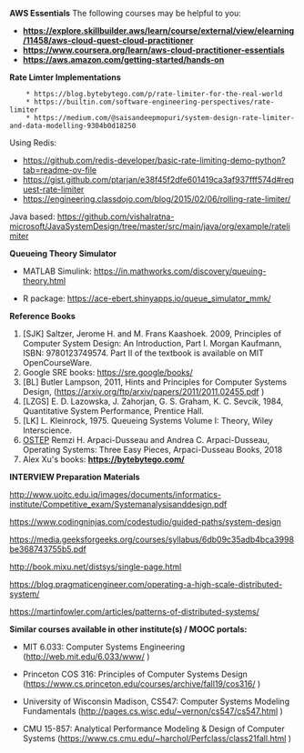 __AWS Essentials__
The following courses may be helpful to you:
* __https://explore.skillbuilder.aws/learn/course/external/view/elearning/11458/aws-cloud-quest-cloud-practitioner__
* __https://www.coursera.org/learn/aws-cloud-practitioner-essentials__
* __https://aws.amazon.com/getting-started/hands-on__

__Rate Limter Implementations__
      
        
        * https://blog.bytebytego.com/p/rate-limiter-for-the-real-world
        * https://builtin.com/software-engineering-perspectives/rate-limiter
        * https://medium.com/@saisandeepmopuri/system-design-rate-limiter-and-data-modelling-9304b0d18250
  
Using Redis:
* https://github.com/redis-developer/basic-rate-limiting-demo-python?tab=readme-ov-file
* https://gist.github.com/ptarjan/e38f45f2dfe601419ca3af937fff574d#request-rate-limiter
* https://engineering.classdojo.com/blog/2015/02/06/rolling-rate-limiter/


Java based:
https://github.com/vishalratna-microsoft/JavaSystemDesign/tree/master/src/main/java/org/example/ratelimiter

__Queueing Theory Simulator__

* MATLAB Simulink: https://in.mathworks.com/discovery/queuing-theory.html

* R package: https://ace-ebert.shinyapps.io/queue_simulator_mmk/



__Reference Books__

1. [SJK] Saltzer, Jerome H. and M. Frans Kaashoek. 2009, Principles of Computer System Design: An Introduction, Part I. Morgan Kaufmann, ISBN: 9780123749574. Part II
of the textbook is available on MIT OpenCourseWare.
2. Google SRE books: https://sre.google/books/
3. [BL] Butler Lampson, 2011, Hints and Principles for Computer Systems Design,
(https://arxiv.org/ftp/arxiv/papers/2011/2011.02455.pdf )
4. [LZGS] E. D. Lazowska, J. Zahorjan, G. S. Graham, K. C. Sevcik, 1984, Quantitative System Performance, Prentice Hall.
5. [LK] L. Kleinrock, 1975. Queueing Systems Volume I: Theory, Wiley Interscience. 
6. [OSTEP](https://pages.cs.wisc.edu/~remzi/OSTEP/) Remzi H. Arpaci-Dusseau and Andrea C. Arpaci-Dusseau, Operating Systems: Three Easy Pieces, Arpaci-Dusseau Books, 2018
7. Alex Xu's books: **https://bytebytego.com/**



__INTERVIEW Preparation Materials__

http://www.uoitc.edu.iq/images/documents/informatics-institute/Competitive_exam/Systemanalysisanddesign.pdf

https://www.codingninjas.com/codestudio/guided-paths/system-design

https://media.geeksforgeeks.org/courses/syllabus/6db09c35adb4bca3998be368743755b5.pdf

http://book.mixu.net/distsys/single-page.html

https://blog.pragmaticengineer.com/operating-a-high-scale-distributed-system/

https://martinfowler.com/articles/patterns-of-distributed-systems/



__Similar courses available in other institute(s) / MOOC portals:__

* MIT 6.033: Computer Systems Engineering (http://web.mit.edu/6.033/www/ )

* Princeton COS 316: Principles of Computer Systems Design
(https://www.cs.princeton.edu/courses/archive/fall19/cos316/ )

* University of Wisconsin Madison, CS547: Computer Systems Modeling Fundamentals
(http://pages.cs.wisc.edu/~vernon/cs547/cs547.html )

* CMU 15-857: Analytical Performance Modeling & Design of Computer Systems
(https://www.cs.cmu.edu/~harchol/Perfclass/class21fall.html )
 

